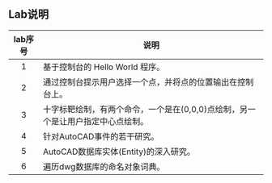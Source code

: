 ## Lab说明

lab序号|说明
:---:|---
1|基于控制台的 Hello World 程序。
2|通过控制台提示用户选择一个点，并将点的位置输出在控制台上。
3|十字标靶绘制，有两个命令，一个是在(0,0,0)点绘制，另一个是让用户指定中心点绘制。
4|针对AutoCAD事件的若干研究。
5|AutoCAD数据库实体(Entity)的深入研究。
6|遍历dwg数据库的命名对象词典。
